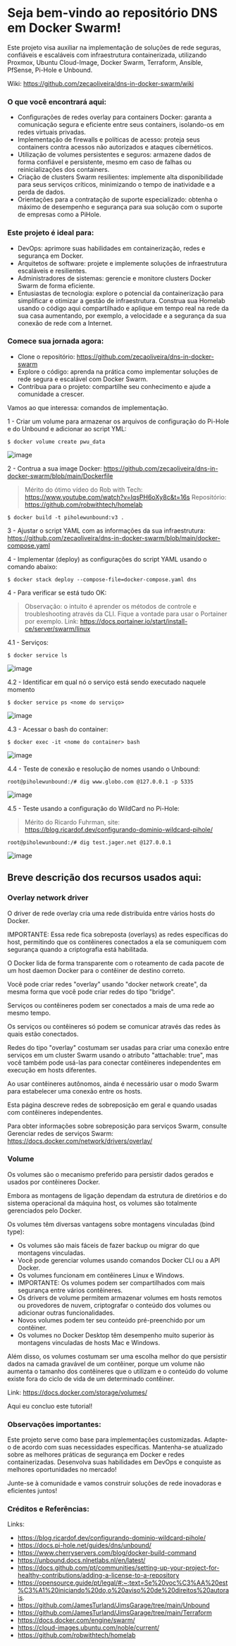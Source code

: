 
# Seja bem-vindo ao repositório DNS em Docker Swarm!

Este projeto visa auxiliar na implementação de soluções de rede seguras, confiáveis e escaláveis com infraestrutura containerizada, utilizando Proxmox, Ubuntu Cloud-Image, Docker Swarm, Terraform, Ansible, PfSense, Pi-Hole e Unbound.

Wiki: https://github.com/zecaoliveira/dns-in-docker-swarm/wiki

### O que você encontrará aqui:

- Configurações de redes overlay para containers Docker: garanta a comunicação segura e eficiente entre seus containers, isolando-os em redes virtuais privadas.
- Implementação de firewalls e políticas de acesso: proteja seus containers contra acessos não autorizados e ataques cibernéticos.
- Utilização de volumes persistentes e seguros: armazene dados de forma confiável e persistente, mesmo em caso de falhas ou reinicializações dos containers.
- Criação de clusters Swarm resilientes: implemente alta disponibilidade para seus serviços críticos, minimizando o tempo de inatividade e a perda de dados.
- Orientações para a contratação de suporte especializado: obtenha o máximo de desempenho e segurança para sua solução com o suporte de empresas como a PiHole.

### Este projeto é ideal para:

- DevOps: aprimore suas habilidades em containerização, redes e segurança em Docker.
- Arquitetos de software: projete e implemente soluções de infraestrutura escaláveis e resilientes.
- Administradores de sistemas: gerencie e monitore clusters Docker Swarm de forma eficiente.
- Entusiastas de tecnologia: explore o potencial da containerização para simplificar e otimizar a gestão de infraestrutura. Construa sua Homelab usando o código aqui compartilhado e aplique em tempo real na rede da sua casa aumentando, por exemplo, a velocidade e a segurança da sua conexão de rede com a Internet.

### Comece sua jornada agora:

- Clone o repositório: https://github.com/zecaoliveira/dns-in-docker-swarm
- Explore o código: aprenda na prática como implementar soluções de rede segura e escalável com Docker Swarm.
- Contribua para o projeto: compartilhe seu conhecimento e ajude a comunidade a crescer.

Vamos ao que interessa: comandos de implementação.

1 - Criar um volume para armazenar os arquivos de configuração do Pi-Hole e do Unbound e adicionar ao script YML:
```
$ docker volume create pwu_data
```
![image](https://github.com/zecaoliveira/dns-in-docker-swarm/assets/42525959/3b8b3df0-4c26-46c2-9a5b-6c260c5e7051)

2 - Contrua a sua image Docker: https://github.com/zecaoliveira/dns-in-docker-swarm/blob/main/Dockerfile

> Mérito do ótimo vídeo do Rob with Tech: https://www.youtube.com/watch?v=IqsPH6oXy8c&t=16s
> Repositório: https://github.com/robwithtech/homelab

```
$ docker build -t piholewunbound:v3 .
```
3 - Ajustar o script YAML com as informações da sua infraestrutura: https://github.com/zecaoliveira/dns-in-docker-swarm/blob/main/docker-compose.yaml

4 - Implementar (deploy) as configurações do script YAML usando o comando abaixo:
```
$ docker stack deploy --compose-file=docker-compose.yaml dns
```
4 - Para verificar se está tudo OK:

> Observação: o intuito é aprender os métodos de controle e troubleshooting através da CLI. Fique a vontade para usar o Portainer por exemplo.
> Link: https://docs.portainer.io/start/install-ce/server/swarm/linux

4.1 - Serviços:
```
$ docker service ls
```
![image](https://github.com/zecaoliveira/dns-in-docker-swarm/assets/42525959/84203ab6-4e32-4ebb-8849-ef066e6797ef)

4.2 - Identificar em qual nó o serviço está sendo executado naquele momento
```
$ docker service ps <nome do serviço>
```
![image](https://github.com/zecaoliveira/dns-in-docker-swarm/assets/42525959/1146229f-f9a0-4b83-8d66-e02336d6f5ec)

4.3 - Acessar o bash do container:
```
$ docker exec -it <nome do container> bash
```
![image](https://github.com/zecaoliveira/dns-in-docker-swarm/assets/42525959/3ba30924-080f-4c57-b754-fd4823871a39)

4.4 - Teste de conexão e resolução de nomes usando o Unbound:
```
root@piholewunbound:/# dig www.globo.com @127.0.0.1 -p 5335
```

![image](https://github.com/zecaoliveira/dns-in-docker-swarm/assets/42525959/a2b60c72-1217-4630-b36c-f7391a7de071)

4.5 - Teste usando a configuração do WildCard no Pi-Hole:
> Mérito do Ricardo Fuhrman, site: https://blog.ricardof.dev/configurando-dominio-wildcard-pihole/
```
root@piholewunbound:/# dig test.jager.net @127.0.0.1 
```
![image](https://github.com/zecaoliveira/dns-in-docker-swarm/assets/42525959/e6f7a79a-1996-411c-80ec-b3abeb7d46cd)

## Breve descrição dos recursos usados aqui:

### Overlay network driver

O driver de rede overlay cria uma rede distribuída entre vários hosts do Docker. 

IMPORTANTE: Essa rede fica sobreposta (overlays) as redes específicas do host, permitindo que os contêineres conectados a ela se comuniquem com segurança quando a criptografia está habilitada. 

O Docker lida de forma transparente com o roteamento de cada pacote de um host daemon Docker para o contêiner de destino correto.

Você pode criar redes "overlay" usando "docker network create", da mesma forma que você pode criar redes do tipo "bridge". 

Serviços ou contêineres podem ser conectados a mais de uma rede ao mesmo tempo. 

Os serviços ou contêineres só podem se comunicar através das redes às quais estão conectados.

Redes do tipo "overlay" costumam ser usadas para criar uma conexão entre serviços em um cluster Swarm usando o atributo "attachable: true", mas você também pode usá-las para conectar contêineres independentes em execução em hosts diferentes. 

Ao usar contêineres autônomos, ainda é necessário usar o modo Swarm para estabelecer uma conexão entre os hosts.

Esta página descreve redes de sobreposição em geral e quando usadas com contêineres independentes. 

Para obter informações sobre sobreposição para serviços Swarm, consulte Gerenciar redes de serviços Swarm: https://docs.docker.com/network/drivers/overlay/

### Volume

Os volumes são o mecanismo preferido para persistir dados gerados e usados ​​por contêineres Docker. 

Embora as montagens de ligação dependam da estrutura de diretórios e do sistema operacional da máquina host, os volumes são totalmente gerenciados pelo Docker. 

Os volumes têm diversas vantagens sobre montagens vinculadas (bind type):

- Os volumes são mais fáceis de fazer backup ou migrar do que montagens vinculadas.
- Você pode gerenciar volumes usando comandos Docker CLI ou a API Docker.
- Os volumes funcionam em contêineres Linux e Windows.
- IMPORTANTE: Os volumes podem ser compartilhados com mais segurança entre vários contêineres.
- Os drivers de volume permitem armazenar volumes em hosts remotos ou provedores de nuvem, criptografar o conteúdo dos volumes ou adicionar outras funcionalidades.
- Novos volumes podem ter seu conteúdo pré-preenchido por um contêiner.
- Os volumes no Docker Desktop têm desempenho muito superior às montagens vinculadas de hosts Mac e Windows.
  
Além disso, os volumes costumam ser uma escolha melhor do que persistir dados na camada gravável de um contêiner, porque um volume não aumenta o tamanho dos contêineres que o utilizam e o conteúdo do volume existe fora do ciclo de vida de um determinado contêiner.

Link: https://docs.docker.com/storage/volumes/

Aqui eu concluo este tutorial!

### Observações importantes:

Este projeto serve como base para implementações customizadas. Adapte-o de acordo com suas necessidades específicas.
Mantenha-se atualizado sobre as melhores práticas de segurança em Docker e redes containerizadas.
Desenvolva suas habilidades em DevOps e conquiste as melhores oportunidades no mercado!

Junte-se à comunidade e vamos construir soluções de rede inovadoras e eficientes juntos!

### Créditos e Referências:

Links:

- https://blog.ricardof.dev/configurando-dominio-wildcard-pihole/
- https://docs.pi-hole.net/guides/dns/unbound/
- https://www.cherryservers.com/blog/docker-build-command
- https://unbound.docs.nlnetlabs.nl/en/latest/
- https://docs.github.com/pt/communities/setting-up-your-project-for-healthy-contributions/adding-a-license-to-a-repository
- https://opensource.guide/pt/legal/#:~:text=Se%20voc%C3%AA%20est%C3%A1%20iniciando%20do,o%20aviso%20de%20direitos%20autorais.
- https://github.com/JamesTurland/JimsGarage/tree/main/Unbound
- https://github.com/JamesTurland/JimsGarage/tree/main/Terraform
- https://docs.docker.com/engine/swarm/
- https://cloud-images.ubuntu.com/noble/current/
- https://github.com/robwithtech/homelab
